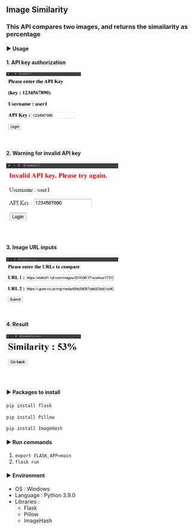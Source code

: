 ## Image Similarity

### This API compares two images, and returns the simailarity as percentage

#### ▶ Usage

#### 1. API key authorization

<img src="./usage/auth.PNG" width="200">

#### 2. Warning for invalid API key

<img src="./usage/invalid.PNG" width="300">

#### 3. Image URL inputs 

<img src="./usage/compare.PNG" width="300">

#### 4. Result

<img src="./usage/result.PNG" width="200">


#### ▶  Packages to install

```bash
pip install flask
```
```bash
pip install Pillow
```
```bash
pip install ImageHash
```



#### ▶ Run commands

1. ```export FLASK_APP=main```
2. ```flask run```

#### ▶  Environment

- OS : Windows
- Language : Python 3.9.0
- Libraries :
  - Flask
  - Pillow
  - ImageHash
